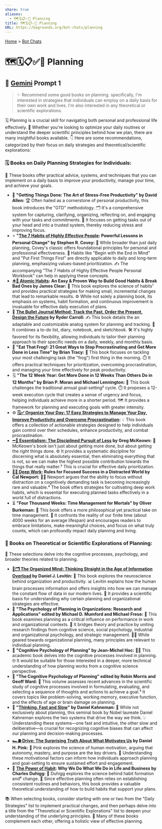 ```yaml
---
share: true
aliases:
  - 🗺️🗓️📋✅🔮 Planning
title: 🗺️🗓️📋✅🔮 Planning
URL: https://bagrounds.org/bot-chats/planning
---
```

[Home](../index.md) > [Bot Chats](./index.md)  
# 🗺️🗓️📋✅🔮 Planning  
## 💬 [Gemini](../software/gemini.md) Prompt 1  
> ✨ Recommend some good books on planning. specifically, I'm interested in strategies that individuals can employ on a daily basis for their own work and lives. I'm also interested in any theoretical or scientific explorations.  
  
 🗓️ Planning is a crucial skill for navigating both personal and professional life effectively. 🧠 Whether you're looking to optimize your daily routines or understand the deeper scientific principles behind how we plan, there are many insightful books available. 👇 Here are some recommendations, categorized by their focus on daily strategies and theoretical/scientific explorations:  
  
### 🗓️ Books on Daily Planning Strategies for Individuals:  
  
🚀 These books offer practical advice, systems, and techniques that you can implement on a daily basis to improve your productivity, manage your time, and achieve your goals.  
  
- 🚀 **"Getting Things Done: The Art of Stress-Free Productivity" by David Allen:** 🏆 Often hailed as a cornerstone of personal productivity, this book introduces the "GTD" methodology. 🗂️ It's a comprehensive system for capturing, clarifying, organizing, reflecting on, and engaging with your tasks and commitments. 🧠 It focuses on getting tasks out of your head and into a trusted system, thereby reducing stress and improving focus.  
- ⭐️ **"[The 7 Habits of Highly Effective People](../books/the-7-habits-of-highly-effective-people.md): Powerful Lessons in Personal Change" by Stephen R. Covey:** 🌳 While broader than just daily planning, Covey's classic offers foundational principles for personal and professional effectiveness. 🧭 Habits like "Begin with the End in Mind" and "Put First Things First" are directly applicable to daily and long-term planning, emphasizing values-based prioritization. ✍️ The accompanying "The 7 Habits of Highly Effective People Personal Workbook" can help in applying these concepts.  
- **[⚛️🔄 Atomic Habits](../books/atomic-habits.md): An Easy & Proven Way to Build Good Habits & Break Bad Ones by James Clear:** 🔬 This book explores the science of habits¹ and provides practical strategies for making small, incremental changes that lead to remarkable results. ⚙️ While not solely a planning book, its emphasis on systems, habit formation, and continuous improvement is invaluable for effective daily execution of plans.  
- 📓 **[The Bullet Journal Method: Track the Past, Order the Present, Design the Future](../books/the-bullet-journal-method.md) by Ryder Carroll:** ✍️ This book details the an adaptable and customizable analog system for planning and tracking. 📝 It combines a to-do list, diary, notebook, and sketchbook. 🛠️ It's highly favored for its flexibility, allowing individuals to tailor their planning approach to their specific needs on a daily, weekly, and monthly basis.  
- 🐸 **"Eat That Frog!: 21 Great Ways to Stop Procrastinating and Get More Done in Less Time" by Brian Tracy:** 🎯 This book focuses on tackling your most challenging task (the "frog") first thing in the morning. ⏱️ It offers practical techniques for prioritization, overcoming procrastination, and managing your time effectively for peak productivity.  
- 🗓️ **"The 12 Week Year: Get More Done in 12 Weeks Than Others Do in 12 Months" by Brian P. Moran and Michael Lennington:** 📅 This book challenges the traditional annual goal-setting² cycle. ⏱️ It proposes a 12-week execution cycle that creates a sense of urgency and focus, helping individuals achieve more in a shorter period. 🗺️ It provides a framework for planning and executing goals with greater intensity.  
- ⚙️ **[🗓️✅ Organize Your Day: 17 Easy Strategies to Manage Your Day, Improve Productivity and Overcome Procrastination](../books/organize-your-day-17-easy-strategies-to-manage-your-day-improve-productivity-and-overcome-procrastination.md):** 💡 This book offers a collection of actionable strategies designed to help individuals gain control over their schedules, enhance productivity, and combat procrastination.  
- **[➖💯 Essentialism: The Disciplined Pursuit of Less](../books/essentialism-the-disciplined-pursuit-of-less.md) by Greg McKeown:** 🎯 McKeown's book isn't just about getting more done, but about getting the _right_ things done. ⚙️ It provides a systematic discipline for discerning what is absolutely essential, then eliminating everything that is not, so we can make the highest possible contribution towards the things that really matter.³ This is crucial for effective daily prioritization.  
- **[🤿💼 Deep Work](../books/deep-work.md): Rules for Focused Success in a Distracted World by Cal Newport:** 🧘‍♀️ Newport argues that the ability to focus without distraction on a cognitively demanding task is becoming increasingly rare and valuable.⁴ The book offers strategies for cultivating deep work habits, which is essential for executing planned tasks effectively in a world full of distractions.  
- ⏳ **"Four Thousand Weeks: Time Management for Mortals" by Oliver Burkeman:** 🤔 This book offers a more philosophical yet practical take on time management. 🤯 It confronts the reality of our finite time (about 4000 weeks for an average lifespan) and encourages readers to embrace limitations, make meaningful choices, and focus on what truly counts, which can profoundly impact daily planning and living.  
  
### 🧠 Books on Theoretical or Scientific Explorations of Planning:  
  
🔬 These selections delve into the cognitive processes, psychology, and broader theories related to planning.  
  
- **[🧠🗂️ The Organized Mind: Thinking Straight in the Age of Information Overload](../books/the-organized-mind-thinking-straight-in-the-age-of-information-overload.md) by Daniel J. Levitin:** 🧠 This book explores the neuroscience behind organization and productivity. 📊 Levitin explains how the human brain processes information and offers insights into how we can manage the constant flow of data in our modern lives. 🧪 It provides a scientific basis for understanding why certain planning and organizational strategies are effective.  
- 🏢 **"The Psychology of Planning in Organizations: Research and Applications" edited by Michael D. Mumford and Michael Frese:** 🏢 This book examines planning as a critical influence on performance in work and organizational contexts. 🤝 It bridges theory and practice by uniting research findings from cognitive science, social psychology, industrial and organizational psychology, and strategic management. 🧑‍💼 While geared towards organizational planning, many principles are relevant to individual planning.  
- 🧠 **"Cognitive Psychology of Planning" by Jean-Michel Hoc:** 🧑‍🏫 This academic book delves into the cognitive processes involved in planning. 🤓 It would be suitable for those interested in a deeper, more technical understanding of how planning works from a cognitive science perspective.  
- 🧠 **"The Cognitive Psychology of Planning" edited by Robin Morris and Geoff Ward:** 🔬 This volume assesses recent advances in the scientific study of cognitive processes involved in formulating, evaluating, and selecting a sequence of thoughts and actions to achieve a goal.⁵ It covers topics like problem-solving, working memory, executive function, and the effects of age or brain damage on planning.  
- 🤔 **"[Thinking, Fast and Slow](../books/thinking-fast-and-slow.md)" by Daniel Kahneman:** 🧠 While not exclusively about planning, this seminal book by Nobel laureate Daniel Kahneman explores the two systems that drive the way we think. 💡 Understanding these systems—one fast and intuitive, the other slow and deliberative—is crucial for recognizing cognitive biases that can affect our planning and decision-making processes.  
- **[🏎️⛽ Drive: The Surprising Truth About What Motivates Us](../books/drive-the-surprising-truth-about-what-motivates-us.md) by Daniel H. Pink:** 🎯 Pink explores the science of human motivation, arguing that autonomy, mastery, and purpose are the key drivers. 🌟 Understanding these motivational factors can inform how individuals approach planning and goal-setting to ensure sustained effort and engagement.  
- 🧲 **[The Power of Habit](../books/the-power-of-habit.md): Why We Do What We Do in Life and Business by Charles Duhigg:** 🧪 Duhigg explores the science behind habit formation and⁶ change. 🔄 Since effective planning often relies on establishing consistent routines and behaviors, this book provides a valuable theoretical understanding of how to build habits that support your plans.  
  
📚 When selecting books, consider starting with one or two from the "Daily Strategies" list to implement practical changes, and then perhaps delve into a title from the "Theoretical or Scientific Explorations" list to deepen your understanding of the underlying principles. 🧩 Many of these books complement each other, offering a holistic view of effective planning.